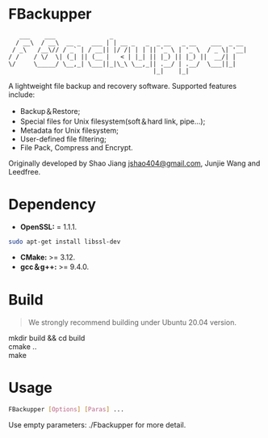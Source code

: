 # FBackupper
```
   ___    ___               _                                     
  / __\  / __\  __ _   ___ | | __ _   _  _ __   _ __    ___  _ __ 
 / _\   /__\// / _` | / __|| |/ /| | | || '_ \ | '_ \  / _ \| '__|
/ /    / \/  \| (_| || (__ |   < | |_| || |_) || |_) ||  __/| |   
\/     \_____/ \__,_| \___||_|\_\ \__,_|| .__/ | .__/  \___||_|   
                                        |_|    |_|                
```
A lightweight file backup and recovery software. Supported features include: 
- Backup＆Restore;
- Special files for Unix filesystem(soft＆hard link, pipe...);
- Metadata for Unix filesystem;
- User-defined file filtering;
- File Pack, Compress and Encrypt.

Originally developed by Shao Jiang jshao404@gmail.com, Junjie Wang and Leedfree.

# Dependency 
- **OpenSSL:** = 1.1.1.
```bash
sudo apt-get install libssl-dev
```
- **CMake:** >= 3.12.
- **gcc＆g++:** >= 9.4.0.

# Build
> We strongly recommend building under Ubuntu 20.04 version.

mkdir build && cd build  
cmake ..  
make  

# Usage
``` bash
FBackupper [Options] [Paras] ...
```
Use empty parameters: ./Fbackupper for more detail.
